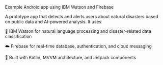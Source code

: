 Example Android app using IBM Watson and Firebase

A prototype app that detects and alerts users about natural disasters based on public data and AI-powered analysis. It uses:

🧠 IBM Watson for natural language processing and disaster-related data classification

☁️ Firebase for real-time database, authentication, and cloud messaging

🧭 Built with Kotlin, MVVM architecture, and Jetpack components

